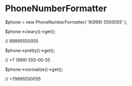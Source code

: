 # PhoneNumberFormatter

$phone = new PhoneNumberFormatter( '8(999) 5550055' );

$phone->cleary()->get();

// 89995550055

$phone->pretty()->get();

//  +7 (999) 555-00-55

$phone->normalize()->get();

//  +79995550055
